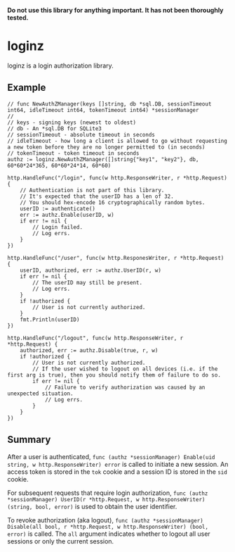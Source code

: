 **Do not use this library for anything important. It has not been thoroughly
tested.**

# loginz

loginz is a login authorization library.

## Example

```
// func NewAuthZManager(keys []string, db *sql.DB, sessionTimeout int64, idleTimeout int64, tokenTimeout int64) *sessionManager
//
// keys - signing keys (newest to oldest)
// db - An *sql.DB for SQLite3
// sessionTimeout - absolute timeout in seconds
// idleTimeout - how long a client is allowed to go without requesting a new token before they are no longer permitted to (in seconds)
// tokenTimeout - token timeout in seconds
authz := loginz.NewAuthZManager([]string{"key1", "key2"}, db, 60*60*24*365, 60*60*24*14, 60*60)

http.HandleFunc("/login", func(w http.ResponseWriter, r *http.Request) {
	// Authentication is not part of this library.
	// It's expected that the userID has a len of 32.
	// You should hex-encode 16 cryptographically random bytes.
	userID := authenticate()
	err := authz.Enable(userID, w)
	if err != nil {
		// Login failed.
		// Log errs.
	}
})

http.HandleFunc("/user", func(w http.ResponesWriter, r *http.Request) {
	userID, authorized, err := authz.UserID(r, w)
	if err != nil {
		// The userID may still be present.
		// Log errs.
	}
	if !authorized {
		// User is not currently authorized.
	}
	fmt.Println(userID)
})

http.HandleFunc("/logout", func(w http.ResponseWriter, r *http.Request) {
	authorized, err := authz.Disable(true, r, w)
	if !authorized {
		// User is not currently authorized.
		// If the user wished to logout on all devices (i.e. if the first arg is true), then you should notify them of failure to do so.
		if err != nil {
			// Failure to verify authorization was caused by an unexpected situation.
			// Log errs.
		}
	}
})
```

## Summary

After a user is authenticated,
`func (authz *sessionManager) Enable(uid string, w http.ResponseWriter) error`
is called to initiate a new session. An access token is stored in the `tok`
cookie and a session ID is stored in the `sid` cookie.

For subsequent requests that require login authorization,
`func (authz *sessionManager) UserID(r *http.Request, w http.ResponseWriter) (string, bool, error)`
is used to obtain the user identifier.

To revoke authorization (aka logout),
`func (authz *sessionManager) Disable(all bool, r *http.Request, w http.ResponseWriter) (bool, error)`
is called. The `all` argument indicates whether to logout all user
sessions or only the current session.

